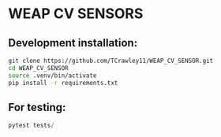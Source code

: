 # WEAP CV SENSORS

## Development installation:

```bash
git clone https://github.com/TCrawley11/WEAP_CV_SENSOR.git
cd WEAP_CV_SENSOR
source .venv/bin/activate
pip install -r requirements.txt
```

## For testing:
```python
pytest tests/
```